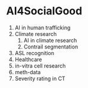 # AI4SocialGood

1. AI in human trafficking
1. Climate research
   1. AI in climate research
   2. Contrail segmentation 
1. ASL recognition
1. Healthcare
  1. in-vitra cell research 
  1. meth-data
  2. Severity rating in CT
  
